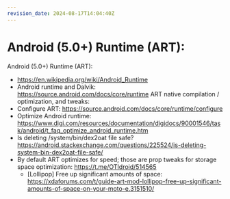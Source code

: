 ```yaml
---
revision_date: 2024-08-17T14:04:40Z
---
```

# Android (5.0+) Runtime (ART):
Android (5.0+) Runtime (ART):
* https://en.wikipedia.org/wiki/Android_Runtime
* Android runtime and Dalvik: https://source.android.com/docs/core/runtime
ART native compilation / optimization, and tweaks:
* Configure ART: https://source.android.com/docs/core/runtime/configure
* Optimize Android runtime: https://www.digi.com/resources/documentation/digidocs/90001546/task/android/t_faq_optimize_android_runtime.htm
* Is deleting /system/bin/dex2oat file safe? https://android.stackexchange.com/questions/225524/is-deleting-system-bin-dex2oat-file-safe/
* By default ART optimizes for speed; those are prop tweaks for storage space optimization: https://t.me/OTIdroid/514565
  * [Lollipop] Free up significant amounts of space: https://xdaforums.com/t/guide-art-mod-lollipop-free-up-significant-amounts-of-space-on-your-moto-e.3151510/